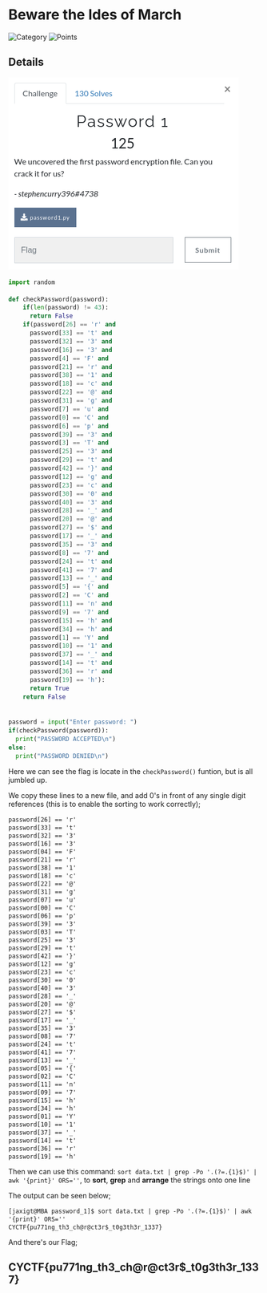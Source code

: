 # Beware the Ides of March

![Category](http://img.shields.io/badge/Category-Reverse%20Engineering-orange?style=for-the-badge) ![Points](http://img.shields.io/badge/Points-125-brightgreen?style=for-the-badge)

## Details

![Details](https://github.com/CTSecUK/CyberYoddha-CTF-2020/blob/main/images/password_1_details.png)

```python
import random

def checkPassword(password):
    if(len(password) != 43):
      return False
    if(password[26] == 'r' and 
      password[33] == 't' and 
      password[32] == '3' and 
      password[16] == '3' and 
      password[4] == 'F' and 
      password[21] == 'r' and 
      password[38] == '1' and 
      password[18] == 'c' and 
      password[22] == '@' and 
      password[31] == 'g' and 
      password[7] == 'u' and 
      password[0] == 'C' and 
      password[6] == 'p' and 
      password[39] == '3' and 
      password[3] == 'T' and 
      password[25] == '3' and 
      password[29] == 't' and 
      password[42] == '}' and 
      password[12] == 'g' and 
      password[23] == 'c' and 
      password[30] == '0' and 
      password[40] == '3' and 
      password[28] == '_' and 
      password[20] == '@' and 
      password[27] == '$' and 
      password[17] == '_' and 
      password[35] == '3' and 
      password[8] == '7' and 
      password[24] == 't' and 
      password[41] == '7' and 
      password[13] == '_' and 
      password[5] == '{' and 
      password[2] == 'C' and 
      password[11] == 'n' and 
      password[9] == '7' and 
      password[15] == 'h' and 
      password[34] == 'h' and 
      password[1] == 'Y' and 
      password[10] == '1' and 
      password[37] == '_' and 
      password[14] == 't' and 
      password[36] == 'r' and 
      password[19] == 'h'):
      return True
    return False


password = input("Enter password: ")
if(checkPassword(password)):
  print("PASSWORD ACCEPTED\n")
else:
  print("PASSWORD DENIED\n")
```

Here we can see the flag is locate in the `checkPassword()` funtion, but is all jumbled up.

We copy these lines to a new file, and add 0's in front of any single digit references (this is to enable the sorting to work correctly); 

```
password[26] == 'r'
password[33] == 't'
password[32] == '3'
password[16] == '3'
password[04] == 'F'
password[21] == 'r'
password[38] == '1'
password[18] == 'c'
password[22] == '@'
password[31] == 'g'
password[07] == 'u'
password[00] == 'C'
password[06] == 'p'
password[39] == '3'
password[03] == 'T'
password[25] == '3'
password[29] == 't'
password[42] == '}'
password[12] == 'g'
password[23] == 'c'
password[30] == '0'
password[40] == '3'
password[28] == '_'
password[20] == '@'
password[27] == '$'
password[17] == '_'
password[35] == '3'
password[08] == '7'
password[24] == 't'
password[41] == '7'
password[13] == '_'
password[05] == '{'
password[02] == 'C'
password[11] == 'n'
password[09] == '7'
password[15] == 'h'
password[34] == 'h'
password[01] == 'Y'
password[10] == '1'
password[37] == '_'
password[14] == 't'
password[36] == 'r'
password[19] == 'h'
```

Then we can use this command: `sort data.txt | grep -Po '.(?=.{1}$)' | awk '{print}' ORS=''`, to **sort**, **grep** and **arrange** the strings onto one line

The output can be seen below;

```
[jaxigt@MBA password_1]$ sort data.txt | grep -Po '.(?=.{1}$)' | awk '{print}' ORS=''
CYCTF{pu771ng_th3_ch@r@ct3r$_t0g3th3r_1337}
```

And there's our Flag;

## CYCTF{pu771ng_th3_ch@r@ct3r$_t0g3th3r_1337}
